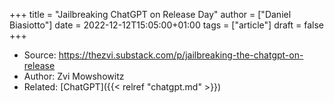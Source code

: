 +++
title = "Jailbreaking ChatGPT on Release Day"
author = ["Daniel Biasiotto"]
date = 2022-12-12T15:05:00+01:00
tags = ["article"]
draft = false
+++

-   Source: <https://thezvi.substack.com/p/jailbreaking-the-chatgpt-on-release>
-   Author: Zvi Mowshowitz
-   Related: [ChatGPT]({{< relref "chatgpt.md" >}})
